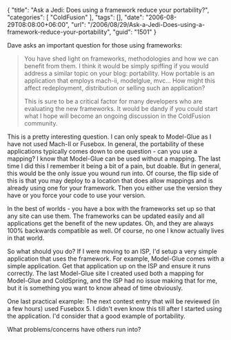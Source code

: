 {
	"title": "Ask a Jedi: Does using a framework reduce your portability?",
	"categories": [
		"ColdFusion"
	],
	"tags": [],
	"date": "2006-08-29T08:08:00+06:00",
	"url": "/2006/08/29/Ask-a-Jedi-Does-using-a-framework-reduce-your-portability",
	"guid": "1501"
}

Dave asks an important question for those using frameworks:

<blockquote>
You have shed light on frameworks, methodologies and how we can benefit from them.  I think it would be simply spiffing if you would address a similar topic on your blog: portability.  How portable is an application that employs mach-ii, modelglue, mvc... How might this affect redeployment,
distribution or selling such an application? 

This is sure to be a critical factor for many developers who are evaluating the new frameworks. It would be
dandy if you could start what I hope will become an ongoing discussion in the ColdFusion community.
</blockquote>

This is a pretty interesting question. I can only speak to Model-Glue as I have not used Mach-II or Fusebox. In general, the portability of these applications typically comes down to one question - can you use a mapping? I know that Model-Glue can be used without a mapping. The last time I did this I remember it being a bit of a pain, but doable. But in general, this would be the only issue you wound run into. Of course, the flip side of this is that you may deploy to a location that does allow mappings and is already using one for your framework. Then you either use the version they have or you force your code to use your version.
<!--more-->
In the best of worlds - you have a box with the frameworks set up so that any site can use them. The frameworks can be updated easily and all applications get the benefit of the new updates. Oh, and they are always 100% backwards compatible as well. Of course, no one I know actually lives in that world. 

So what should you do? If I were moving to an ISP, I'd setup a very simple application that uses the framework. For example, Model-Glue comes with a simple application. Get that application up on the ISP and ensure it runs correctly.  The last Model-Glue site I created used both a mapping for Model-Glue and ColdSpring, and the ISP had no issue making that for me, but it is something you want to know ahead of time obviously. 

One last practical example: The next contest entry that will be reviewed (in a few hours) used Fusebox 5. I didn't even know this till after I started using the application. I'd consider that a good example of portability.

What problems/concerns have others run into?